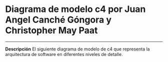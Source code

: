 # Diagrama de modelo c4 por Juan Angel Canché Góngora y Christopher May Paat
---
**Descripción**
El siguiente diagrama de modelo de c4 que representa la arquitectura de software en diferentes niveles de detalle.
